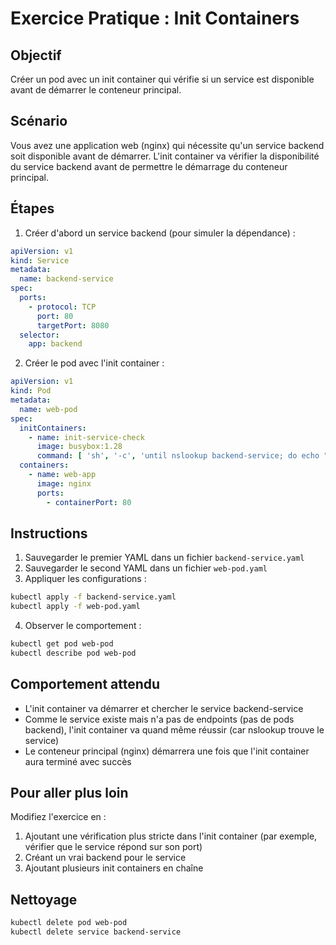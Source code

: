 # Exercice Pratique : Init Containers

## Objectif

Créer un pod avec un init container qui vérifie si un service est disponible avant de démarrer le conteneur principal.

## Scénario

Vous avez une application web (nginx) qui nécessite qu'un service backend soit disponible avant de démarrer. L'init
container va vérifier la disponibilité du service backend avant de permettre le démarrage du conteneur principal.

## Étapes

1. Créer d'abord un service backend (pour simuler la dépendance) :

```yaml
apiVersion: v1
kind: Service
metadata:
  name: backend-service
spec:
  ports:
    - protocol: TCP
      port: 80
      targetPort: 8080
  selector:
    app: backend
```

2. Créer le pod avec l'init container :

```yaml
apiVersion: v1
kind: Pod
metadata:
  name: web-pod
spec:
  initContainers:
    - name: init-service-check
      image: busybox:1.28
      command: [ 'sh', '-c', 'until nslookup backend-service; do echo "Waiting for backend service"; sleep 2; done;' ]
  containers:
    - name: web-app
      image: nginx
      ports:
        - containerPort: 80
```

## Instructions

1. Sauvegarder le premier YAML dans un fichier `backend-service.yaml`
2. Sauvegarder le second YAML dans un fichier `web-pod.yaml`
3. Appliquer les configurations :

```bash
kubectl apply -f backend-service.yaml
kubectl apply -f web-pod.yaml
```

4. Observer le comportement :

```bash
kubectl get pod web-pod
kubectl describe pod web-pod
```

## Comportement attendu

- L'init container va démarrer et chercher le service backend-service
- Comme le service existe mais n'a pas de endpoints (pas de pods backend), l'init container va quand même réussir (car
  nslookup trouve le service)
- Le conteneur principal (nginx) démarrera une fois que l'init container aura terminé avec succès

## Pour aller plus loin

Modifiez l'exercice en :

1. Ajoutant une vérification plus stricte dans l'init container (par exemple, vérifier que le service répond sur son
   port)
2. Créant un vrai backend pour le service
3. Ajoutant plusieurs init containers en chaîne

## Nettoyage

```bash
kubectl delete pod web-pod
kubectl delete service backend-service
```
